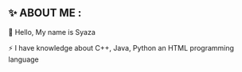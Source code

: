 ✨ ABOUT ME :
-------------------------
🔭 Hello, My name is Syaza

⚡ I have knowledge about C++, Java, Python an HTML programming language

<!---
SyzKz/SyzKz is a ✨ special ✨ repository because its `README.md` (this file) appears on your GitHub profile.
You can click the Preview link to take a look at your changes.
--->
